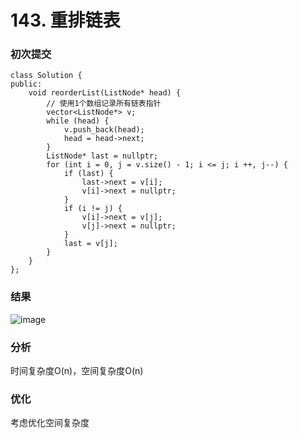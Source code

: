 # 143. 重排链表

### 初次提交

```
class Solution {
public:
    void reorderList(ListNode* head) {
        // 使用1个数组记录所有链表指针
        vector<ListNode*> v;
        while (head) {
            v.push_back(head);
            head = head->next;
        }
        ListNode* last = nullptr;
        for (int i = 0, j = v.size() - 1; i <= j; i ++, j--) {
            if (last) {
                last->next = v[i];
                v[i]->next = nullptr;
            }
            if (i != j) {
                v[i]->next = v[j];
                v[j]->next = nullptr;
            }
            last = v[j];
        }
    }
};
```

### 结果
![image](https://github.com/user-attachments/assets/47030d25-ac5f-4f14-bfd9-9ca681b05d46)

### 分析

时间复杂度O(n)，空间复杂度O(n)

### 优化

考虑优化空间复杂度



